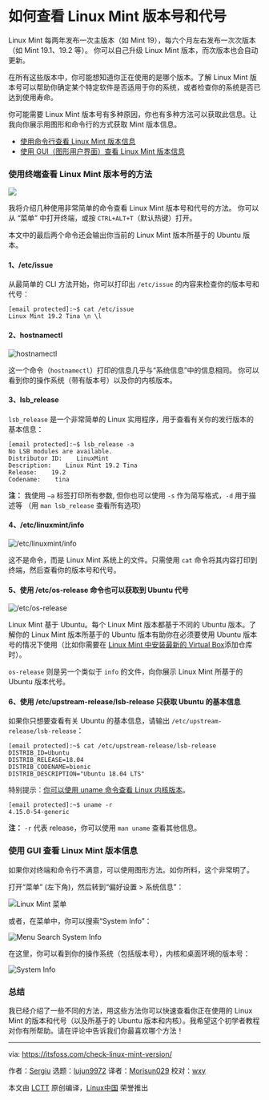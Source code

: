 [#]: collector: (lujun9972)
[#]: translator: (Morisun029)
[#]: reviewer: (wxy)
[#]: publisher: ( )
[#]: url: ( )
[#]: subject: (How to Check Linux Mint Version Number & Codename)
[#]: via: (https://itsfoss.com/check-linux-mint-version/)
[#]: author: (Sergiu https://itsfoss.com/author/sergiu/)

如何查看 Linux Mint 版本号和代号
======

Linux Mint 每两年发布一次主版本（如 Mint 19），每六个月左右发布一次次版本（如 Mint 19.1、19.2 等）。 你可以自己升级 Linux Mint 版本，而次版本也会自动更新。

在所有这些版本中，你可能想知道你正在使用的是哪个版本。了解 Linux Mint 版本号可以帮助你确定某个特定软件是否适用于你的系统，或者检查你的系统是否已达到使用寿命。

你可能需要 Linux Mint 版本号有多种原因，你也有多种方法可以获取此信息。让我向你展示用图形和命令行的方式获取 Mint 版本信息。

* [使用命令行查看 Linux Mint 版本信息][1]
* [使用 GUI（图形用户界面）查看 Linux Mint 版本信息][2]

### 使用终端查看 Linux Mint 版本号的方法

![][3]

我将介绍几种使用非常简单的命令查看 Linux Mint 版本号和代号的方法。 你可以从 “菜单” 中打开终端，或按 `CTRL+ALT+T`（默认热键）打开。

本文中的最后两个命令还会输出你当前的 Linux Mint 版本所基于的 Ubuntu 版本。

#### 1、/etc/issue

从最简单的 CLI 方法开始，你可以打印出 `/etc/issue` 的内容来检查你的版本号和代号：

```
[email protected]:~$ cat /etc/issue
Linux Mint 19.2 Tina \n \l
```

#### 2、hostnamectl

![hostnamectl][4]

这一个命令（`hostnamectl`）打印的信息几乎与“系统信息”中的信息相同。 你可以看到你的操作系统（带有版本号）以及你的内核版本。

#### 3、lsb_release

`lsb_release` 是一个非常简单的 Linux 实用程序，用于查看有关你的发行版本的基本信息：

```
[email protected]:~$ lsb_release -a
No LSB modules are available.
Distributor ID:    LinuxMint
Description:    Linux Mint 19.2 Tina
Release:    19.2
Codename:    tina
```

**注：** 我使用 `–a` 标签打印所有参数, 但你也可以使用 `-s` 作为简写格式，`-d` 用于描述等 （用 `man lsb_release` 查看所有选项）

#### 4、/etc/linuxmint/info

![/etc/linuxmint/info][5]

这不是命令，而是 Linux Mint 系统上的文件。只需使用 `cat` 命令将其内容打印到终端，然后查看你的版本号和代号。 

#### 5、使用 /etc/os-release 命令也可以获取到 Ubuntu 代号

![/etc/os-release][7]

Linux Mint 基于 Ubuntu。每个 Linux Mint 版本都基于不同的 Ubuntu 版本。了解你的 Linux Mint 版本所基于的 Ubuntu 版本有助你在必须要使用 Ubuntu 版本号的情况下使用（比如你需要在 [Linux Mint 中安装最新的 Virtual Box][8]添加仓库时）。 

`os-release` 则是另一个类似于 `info` 的文件，向你展示 Linux Mint 所基于的 Ubuntu 版本代号。

#### 6、使用 /etc/upstream-release/lsb-release 只获取 Ubuntu 的基本信息

如果你只想要查看有关 Ubuntu 的基本信息，请输出 `/etc/upstream-release/lsb-release`：  
 
```
[email protected]:~$ cat /etc/upstream-release/lsb-release
DISTRIB_ID=Ubuntu
DISTRIB_RELEASE=18.04
DISTRIB_CODENAME=bionic
DISTRIB_DESCRIPTION="Ubuntu 18.04 LTS"
```

特别提示：[你可以使用 uname 命令查看 Linux 内核版本][9]。

```
[email protected]:~$ uname -r
4.15.0-54-generic
```

**注：** `-r` 代表 release，你可以使用 `man uname` 查看其他信息。

### 使用 GUI 查看 Linux Mint 版本信息

如果你对终端和命令行不满意，可以使用图形方法。如你所料，这个非常明了。

打开“菜单” (左下角)，然后转到“偏好设置 > 系统信息”：

![Linux Mint 菜单][10]

或者，在菜单中，你可以搜索“System Info”：

![Menu Search System Info][11]

在这里，你可以看到你的操作系统（包括版本号），内核和桌面环境的版本号：

![System Info][12]

### 总结

我已经介绍了一些不同的方法，用这些方法你可以快速查看你正在使用的 Linux Mint 的版本和代号（以及所基于的 Ubuntu 版本和内核）。我希望这个初学者教程对你有所帮助。请在评论中告诉我们你最喜欢哪个方法！

--------------------------------------------------------------------------------

via: https://itsfoss.com/check-linux-mint-version/

作者：[Sergiu][a]
选题：[lujun9972][b]
译者：[Morisun029](https://github.com/Morisun029)
校对：[wxy](https://github.com/wxy)

本文由 [LCTT](https://github.com/LCTT/TranslateProject) 原创编译，[Linux中国](https://linux.cn/) 荣誉推出

[a]: https://itsfoss.com/author/sergiu/
[b]: https://github.com/lujun9972
[1]: tmp.pL5Hg3N6Qt#terminal
[2]: tmp.pL5Hg3N6Qt#GUI
[3]: https://i2.wp.com/itsfoss.com/wp-content/uploads/2019/09/check-linux-mint-version.png?ssl=1
[4]: https://i2.wp.com/itsfoss.com/wp-content/uploads/2019/09/hostnamectl.jpg?ssl=1
[5]: https://i1.wp.com/itsfoss.com/wp-content/uploads/2019/09/linuxmint_info.jpg?ssl=1
[6]: https://itsfoss.com/rid-google-chrome-icons-dock-elementary-os-freya/
[7]: https://i0.wp.com/itsfoss.com/wp-content/uploads/2019/09/os_release.jpg?ssl=1
[8]: https://itsfoss.com/install-virtualbox-ubuntu/
[9]: https://itsfoss.com/find-which-kernel-version-is-running-in-ubuntu/
[10]: https://i2.wp.com/itsfoss.com/wp-content/uploads/2019/09/linux_mint_menu.jpg?ssl=1
[11]: https://i0.wp.com/itsfoss.com/wp-content/uploads/2019/09/menu_search_system_info.jpg?ssl=1
[12]: https://i0.wp.com/itsfoss.com/wp-content/uploads/2019/09/system_info.png?ssl=1
